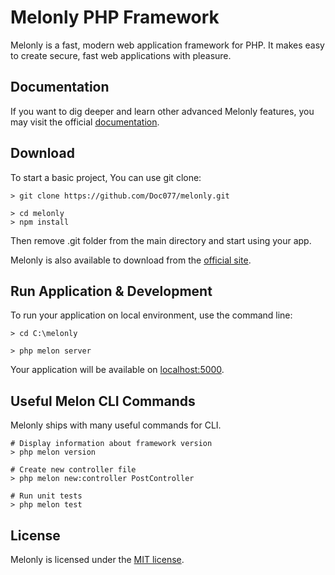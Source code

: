 # Melonly PHP Framework

Melonly is a fast, modern web application framework for PHP. It makes easy to create secure, fast web applications with pleasure.


## Documentation

If you want to dig deeper and learn other advanced Melonly features, you may visit the official [documentation](https://melonly.dev/docs).


## Download

To start a basic project, You can use git clone:

```
> git clone https://github.com/Doc077/melonly.git

> cd melonly
> npm install
```

Then remove .git folder from the main directory and start using your app.

Melonly is also available to download from the [official site](https://melonly.dev).


## Run Application & Development

To run your application on local environment, use the command line:

```
> cd C:\melonly

> php melon server
```

Your application will be available on [localhost:5000](http://localhost:5000).


## Useful Melon CLI Commands

Melonly ships with many useful commands for CLI.

```
# Display information about framework version
> php melon version
```

```
# Create new controller file
> php melon new:controller PostController
```

```
# Run unit tests
> php melon test
```


## License

Melonly is licensed under the [MIT license](LICENSE).
